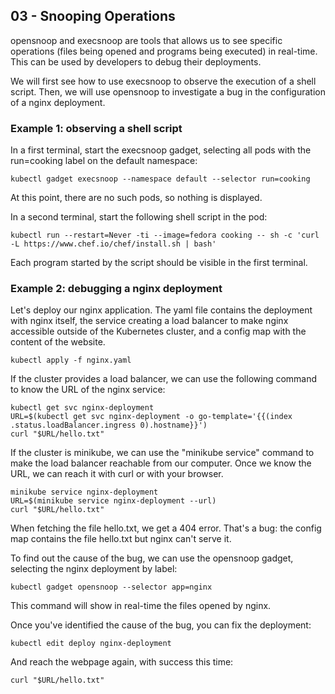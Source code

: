 ## 03 - Snooping Operations

opensnoop and execsnoop are tools that allows us to see specific operations
(files being opened and programs being executed) in real-time. This can be used
by developers to debug their deployments.

We will first see how to use execsnoop to observe the execution of a shell
script. Then, we will use opensnoop to investigate a bug in the configuration
of a nginx deployment.

### Example 1: observing a shell script

In a first terminal, start the execsnoop gadget, selecting all pods with the
run=cooking label on the default namespace:

```
kubectl gadget execsnoop --namespace default --selector run=cooking
```

At this point, there are no such pods, so nothing is displayed.

In a second terminal, start the following shell script in the pod:

```
kubectl run --restart=Never -ti --image=fedora cooking -- sh -c 'curl -L https://www.chef.io/chef/install.sh | bash'
```

Each program started by the script should be visible in the first terminal.

### Example 2: debugging a nginx deployment

Let's deploy our nginx application. The yaml file contains the deployment with
nginx itself, the service creating a load balancer to make nginx accessible
outside of the Kubernetes cluster, and a config map with the content of the
website.

```
kubectl apply -f nginx.yaml
```

If the cluster provides a load balancer, we can use the following command to
know the URL of the nginx service:
```
kubectl get svc nginx-deployment
URL=$(kubectl get svc nginx-deployment -o go-template='{{(index .status.loadBalancer.ingress 0).hostname}}')
curl "$URL/hello.txt"
```

If the cluster is minikube, we can use the "minikube service" command to make
the load balancer reachable from our computer. Once we know the URL, we can
reach it with curl or with your browser.

```
minikube service nginx-deployment
URL=$(minikube service nginx-deployment --url)
curl "$URL/hello.txt"
```

When fetching the file hello.txt, we get a 404 error. That's a bug: the config
map contains the file hello.txt but nginx can't serve it.

To find out the cause of the bug, we can use the opensnoop gadget, selecting
the nginx deployment by label:

```
kubectl gadget opensnoop --selector app=nginx
```

This command will show in real-time the files opened by nginx.

Once you've identified the cause of the bug, you can fix the deployment:

```
kubectl edit deploy nginx-deployment
```

And reach the webpage again, with success this time:

```
curl "$URL/hello.txt"
```
